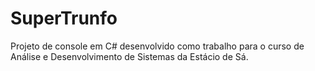 # SuperTrunfo
Projeto de console em C# desenvolvido como trabalho para o curso de Análise e Desenvolvimento de Sistemas da Estácio de Sá.
